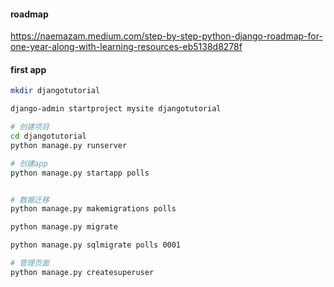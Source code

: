 

#### roadmap
https://naemazam.medium.com/step-by-step-python-django-roadmap-for-one-year-along-with-learning-resources-eb5138d8278f


#### first app

```bash
mkdir djangotutorial

django-admin startproject mysite djangotutorial

# 创建项目
cd djangotutorial
python manage.py runserver

# 创建app
python manage.py startapp polls


# 数据迁移
python manage.py makemigrations polls

python manage.py migrate

python manage.py sqlmigrate polls 0001

# 管理页面
python manage.py createsuperuser

```


